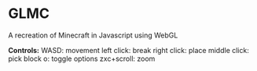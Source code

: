 # GLMC
 A recreation of Minecraft in Javascript using WebGL

<b>Controls:</b>
WASD: movement
left click: break
right click: place
middle click: pick block
o: toggle options
zxc+scroll: zoom